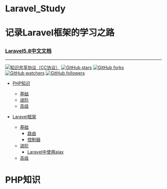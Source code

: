 <h1>Laravel_Study<h1>
  
记录Laravel框架的学习之路 

### [Laravel5.8中文文档](https://learnku.com/docs/laravel/5.8)

-----------

[![知识共享协议（CC协议）](https://img.shields.io/badge/License-Creative%20Commons-DC3D24.svg)](https://creativecommons.org/licenses/by-nc-sa/4.0/deed.zh)
[![GitHub stars](https://img.shields.io/github/stars/xingshaocheng/architect-awesome.svg?style=flat&label=Star)](https://github.com/Shuukoukou/Laravel_Study/watchers)
[![GitHub forks](https://img.shields.io/github/forks/xingshaocheng/architect-awesome.svg?style=flat&label=Fork)](https://github.com/xingshaocheng/architect-awesome/fork)
[![GitHub watchers](https://img.shields.io/github/watchers/xingshaocheng/architect-awesome.svg?style=flat&label=Watch)](https://github.com/xingshaocheng/architect-awesome/watchers)
[![GitHub followers](https://img.shields.io/github/followers/xingshaocheng.svg?label=%E5%85%B3%E6%B3%A8)](https://github.com/xingshaocheng)


* [PHP知识](https://github.com/Shuukoukou/Laravel_Study/blob/master/README.md#php%E5%9F%BA%E7%A1%80%E7%9F%A5%E8%AF%86)
	* [基础](https://github.com/xingshaocheng/architect-awesome/blob/master/README.md#队列)
	* [进阶](https://github.com/xingshaocheng/architect-awesome/blob/master/README.md#队列)
	* [高级](https://github.com/xingshaocheng/architect-awesome/blob/master/README.md#队列)
	
* [Laravel框架](https://github.com/xingshaocheng/architect-awesome/blob/master/README.md#数据结构)
	* [基础](https://github.com/xingshaocheng/architect-awesome/blob/master/README.md#队列)
		* [路由](https://github.com/Shuukoukou/Laravel_Study/blob/master/notes/Laravel%E6%A1%86%E6%9E%B6%E7%9F%A5%E8%AF%86/%E8%B7%AF%E7%94%B1.md)
		* [控制器](https://github.com/Shuukoukou/Laravel_Study/blob/master/notes/Laravel%E6%A1%86%E6%9E%B6%E7%9F%A5%E8%AF%86/%E6%8E%A7%E5%88%B6%E5%99%A8.md)
	* [进阶](https://github.com/xingshaocheng/architect-awesome/blob/master/README.md#队列)
		* [Laravel中使用ajax](https://github.com/Shuukoukou/Laravel_Study/blob/master/notes/Laravel%E6%A1%86%E6%9E%B6%E7%9F%A5%E8%AF%86/Laravel%E4%B8%AD%E4%BD%BF%E7%94%A8ajax.md)
	* [高级](https://github.com/xingshaocheng/architect-awesome/blob/master/README.md#队列)



# PHP知识

